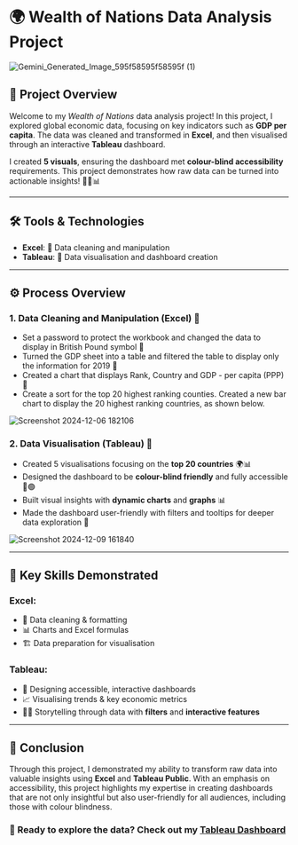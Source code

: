 # 🌍 Wealth of Nations Data Analysis Project

![Gemini_Generated_Image_595f58595f58595f (1)](https://github.com/user-attachments/assets/1dba83b6-85c6-471c-b1be-f9b6d67d893f)


## 🚀 Project Overview

Welcome to my *Wealth of Nations* data analysis project! In this project, I explored global economic data, focusing on key indicators such as **GDP per capita**. The data was cleaned and transformed in **Excel**, and then visualised through an interactive **Tableau** dashboard.

I created **5 visuals**, ensuring the dashboard met **colour-blind accessibility** requirements. This project demonstrates how raw data can be turned into actionable insights! 👨‍💻📊


---

## 🛠 Tools & Technologies

- **Excel**: 🧹 Data cleaning and manipulation
- **Tableau**: 🎨 Data visualisation and dashboard creation

---

## ⚙️ Process Overview

### 1. **Data Cleaning and Manipulation (Excel)** 🧹
-  Set a password to protect the workbook and changed the data to display in British Pound symbol 🧽
- Turned the GDP sheet into a table and filtered the table to display only the information for 2019 📑
- Created a chart that displays Rank, Country and GDP - per capita (PPP) 🎯
- Create a sort for the top 20 highest ranking counties. Created a new bar chart to display the 20 highest ranking countries, as shown below.

![Screenshot 2024-12-06 182106](https://github.com/user-attachments/assets/ee46477e-9fa2-46f8-9853-a4f7acfa2deb)


### 2. **Data Visualisation (Tableau)** 🎨
- Created 5 visualisations focusing on the **top 20 countries** 🌍📊
- Designed the dashboard to be **colour-blind friendly** and fully accessible 🎨🟢
- Built visual insights with **dynamic charts** and **graphs** 📊
- Made the dashboard user-friendly with filters and tooltips for deeper data exploration 🔎

![Screenshot 2024-12-09 161840](https://github.com/user-attachments/assets/d4c15756-9b39-462f-ba54-8fa2ba62f1e2)

---

## 🧠 Key Skills Demonstrated

### Excel:
- 🧹 Data cleaning & formatting
- 📊 Charts and Excel formulas
- 🏗 Data preparation for visualisation

### Tableau:
- 🎨 Designing accessible, interactive dashboards
- 📈 Visualising trends & key economic metrics
- 🧑‍🏫 Storytelling through data with **filters** and **interactive features**

---

## 🎯 Conclusion

Through this project, I demonstrated my ability to transform raw data into valuable insights using **Excel** and **Tableau Public**. With an emphasis on accessibility, this project highlights my expertise in creating dashboards that are not only insightful but also user-friendly for all audiences, including those with colour blindness.

### 🌟 Ready to explore the data? Check out my [Tableau Dashboard](https://public.tableau.com/views/WealthofNationsDashboard_16825854613080/Dashboard1?](https://public.tableau.com/app/profile/joe.phillips6967/viz/TheWealthofNationsData_17335051419860/Dashboard1):language=en-GB&:sid=&:redirect=auth&:display_count=n&:origin=viz_share_link)  

